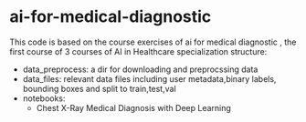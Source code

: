 # ai-for-medical-diagnostic
This code is based on the course exercises of ai for medical diagnostic , the  first course of 3 courses of AI in Healthcare specialization
structure:
- data_preprocess: a dir for downloading and preprocssing data
- data_files: relevant data files including user metadata,binary labels, bounding boxes and split to train,test,val 
- notebooks:
    - Chest X-Ray Medical Diagnosis with Deep Learning 

